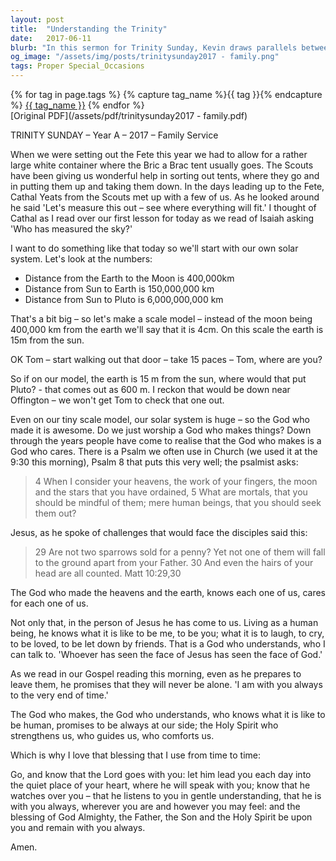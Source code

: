 ```yaml
---
layout: post
title:  "Understanding the Trinity"
date:   2017-06-11
blurb: "In this sermon for Trinity Sunday, Kevin draws parallels between the vastness of the cosmos and the awe-inspiring nature of God. He emphasizes that the God who created the universe is also a God who cares deeply for each individual. Through Jesus, God understands human experiences, and through the Holy Spirit, God is always present to guide and comfort us."
og_image: "/assets/img/posts/trinitysunday2017 - family.png"
tags: Proper Special_Occasions
---    
```

<div class="tag-pills">
  {% for tag in page.tags %}
    {% capture tag_name %}{{ tag }}{% endcapture %}
    <a href="{{ site.baseurl }}/tag/{{ tag_name }}" class="tag-pill">{{ tag_name }}</a>
  {% endfor %}
</div>
[Original PDF](/assets/pdf/trinitysunday2017 - family.pdf)

TRINITY SUNDAY – Year A – 2017 – Family Service

When we were setting out the Fete this year we had to allow for a rather large white container where the Bric a Brac tent usually goes. The Scouts have been giving us wonderful help in sorting out tents, where they go and in putting them up and taking them down. In the days leading up to the Fete, Cathal Yeats from the Scouts met up with a few of us. As he looked around he said 'Let's measure this out – see where everything will fit.' I thought of Cathal as I read over our first lesson for today as we read of Isaiah asking 'Who has measured the sky?'

I want to do something like that today so we'll start with our own solar system. Let's look at the numbers:

- Distance from the Earth to the Moon is 400,000km
- Distance from Sun to Earth is 150,000,000 km
- Distance from Sun to Pluto is 6,000,000,000 km

That's a bit big – so let's make a scale model – instead of the moon being 400,000 km from the earth we'll say that it is 4cm. On this scale the earth is 15m from the sun.

OK Tom – start walking out that door – take 15 paces – Tom, where are you?

So if on our model, the earth is 15 m from the sun, where would that put Pluto? - that comes out as 600 m. I reckon that would be down near Offington – we won't get Tom to check that one out.

Even on our tiny scale model, our solar system is huge – so the God who made it is awesome. Do we just worship a God who makes things? Down through the years people have come to realise that the God who makes is a God who cares. There is a Psalm we often use in Church (we used it at the 9:30 this morning), Psalm 8 that puts this very well; the psalmist asks:

> 4 When I consider your heavens, the work of your fingers,
> the moon and the stars that you have ordained,
> 5 What are mortals, that you should be mindful of them;
> mere human beings, that you should seek them out?

Jesus, as he spoke of challenges that would face the disciples said this:

> 29 Are not two sparrows sold for a penny? Yet not one of them will fall to the ground apart from your Father. 30 And even the hairs of your head are all counted. Matt 10:29,30

The God who made the heavens and the earth, knows each one of us, cares for each one of us.

Not only that, in the person of Jesus he has come to us. Living as a human being, he knows what it is like to be me, to be you; what it is to laugh, to cry, to be loved, to be let down by friends. That is a God who understands, who I can talk to. 'Whoever has seen the face of Jesus has seen the face of God.'

As we read in our Gospel reading this morning, even as he prepares to leave them, he promises that they will never be alone. 'I am with you always to the very end of time.'

The God who makes, the God who understands, who knows what it is like to be human, promises to be always at our side; the Holy Spirit who strengthens us, who guides us, who comforts us.

Which is why I love that blessing that I use from time to time:

Go, and know that the Lord goes with you:
let him lead you each day into the quiet place of your heart, where he will speak with you;
know that he watches over you –
that he listens to you in gentle understanding,
that he is with you always,
wherever you are and however you may feel:
and the blessing of God Almighty,
the Father, the Son and the Holy Spirit
be upon you and remain with you always.

Amen.
